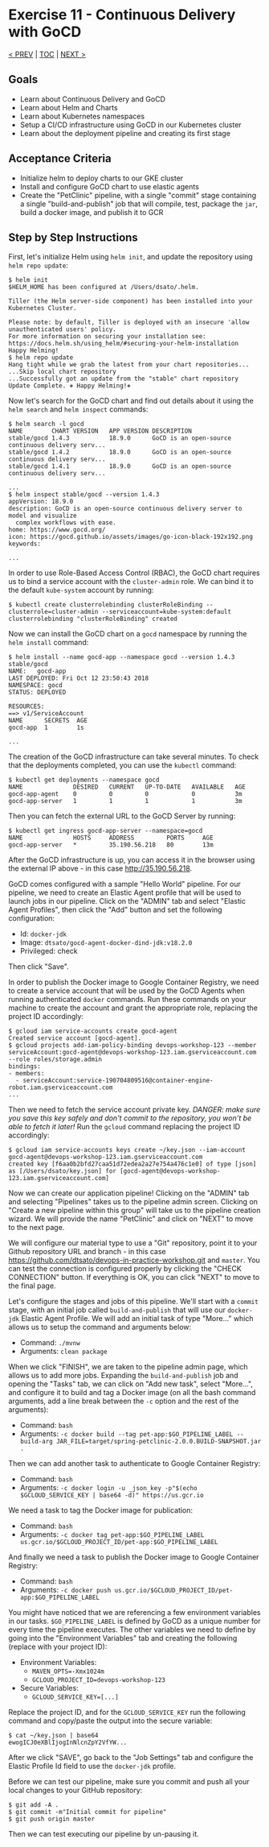 # Exercise 11 - Continuous Delivery with GoCD
[< PREV](10-deploying-to-the-cloud.md) | [TOC](README.md) | [NEXT >](12-extending-deployment-pipeline.md)


## Goals

* Learn about Continuous Delivery and GoCD
* Learn about Helm and Charts
* Learn about Kubernetes namespaces
* Setup a CI/CD infrastructure using GoCD in our Kubernetes cluster
* Learn about the deployment pipeline and creating its first stage

## Acceptance Criteria

* Initialize helm to deploy charts to our GKE cluster
* Install and configure GoCD chart to use elastic agents
* Create the "PetClinic" pipeline, with a single "commit" stage containing a
single "build-and-publish" job that will compile, test, package the `jar`, build
a docker image, and publish it to GCR

## Step by Step Instructions

First, let's initialize Helm using `helm init`, and update the repository using
`helm repo update`:

```shell
$ helm init
$HELM_HOME has been configured at /Users/dsato/.helm.

Tiller (the Helm server-side component) has been installed into your Kubernetes Cluster.

Please note: by default, Tiller is deployed with an insecure 'allow unauthenticated users' policy.
For more information on securing your installation see: https://docs.helm.sh/using_helm/#securing-your-helm-installation
Happy Helming!
$ helm repo update
Hang tight while we grab the latest from your chart repositories...
...Skip local chart repository
...Successfully got an update from the "stable" chart repository
Update Complete. ⎈ Happy Helming!⎈
```

Now let's search for the GoCD chart and find out details about it using the
`helm search` and `helm inspect` commands:

```shell
$ helm search -l gocd
NAME       	CHART VERSION	APP VERSION	DESCRIPTION                                       
stable/gocd	1.4.3        	18.9.0     	GoCD is an open-source continuous delivery serv...
stable/gocd	1.4.2        	18.9.0     	GoCD is an open-source continuous delivery serv...
stable/gocd	1.4.1        	18.9.0     	GoCD is an open-source continuous delivery serv...

...
$ helm inspect stable/gocd --version 1.4.3
appVersion: 18.9.0
description: GoCD is an open-source continuous delivery server to model and visualize
  complex workflows with ease.
home: https://www.gocd.org/
icon: https://gocd.github.io/assets/images/go-icon-black-192x192.png
keywords:

...
```

In order to use Role-Based Access Control (RBAC), the GoCD chart requires us to
bind a service account with the `cluster-admin` role. We can bind it to the default
`kube-system` account by running:

```shell
$ kubectl create clusterrolebinding clusterRoleBinding --clusterrole=cluster-admin --serviceaccount=kube-system:default
clusterrolebinding "clusterRoleBinding" created
```

Now we can install the GoCD chart on a `gocd` namespace by running the `helm install`
command:

```shell
$ helm install --name gocd-app --namespace gocd --version 1.4.3 stable/gocd
NAME:   gocd-app
LAST DEPLOYED: Fri Oct 12 23:50:43 2018
NAMESPACE: gocd
STATUS: DEPLOYED

RESOURCES:
==> v1/ServiceAccount
NAME      SECRETS  AGE
gocd-app  1        1s

...
```

The creation of the GoCD infrastructure can take several minutes. To check that
the deployments completed, you can use the `kubectl` command:

```shell
$ kubectl get deployments --namespace gocd
NAME              DESIRED   CURRENT   UP-TO-DATE   AVAILABLE   AGE
gocd-app-agent    0         0         0            0           3m
gocd-app-server   1         1         1            1           3m
```

Then you can fetch the external URL to the GoCD Server by running:

```shell
$ kubectl get ingress gocd-app-server --namespace=gocd
NAME              HOSTS     ADDRESS         PORTS     AGE
gocd-app-server   *         35.190.56.218   80        13m
```

After the GoCD infrastructure is up, you can access it in the browser using the
external IP above - in this case http://35.190.56.218.

GoCD comes configured with a sample "Hello World" pipeline. For our pipeline, we
need to create an Elastic Agent profile that will be used to launch jobs in our
pipeline. Click on the "ADMIN" tab and select "Elastic Agent Profiles", then
click the "Add" button and set the following configuration:

* Id: `docker-jdk`
* Image: `dtsato/gocd-agent-docker-dind-jdk:v18.2.0`
* Privileged: check

Then click "Save".

In order to publish the Docker image to Google Container Registry, we need to
create a service account that will be used by the GoCD Agents when running
authenticated `docker` commands. Run these commands on your machine to create
the account and grant the appropriate role, replacing the project ID accordingly:

```shell
$ gcloud iam service-accounts create gocd-agent
Created service account [gocd-agent].
$ gcloud projects add-iam-policy-binding devops-workshop-123 --member serviceAccount:gocd-agent@devops-workshop-123.iam.gserviceaccount.com --role roles/storage.admin
bindings:
- members:
  - serviceAccount:service-190704809516@container-engine-robot.iam.gserviceaccount.com
...
```

Then we need to fetch the service account private key. *DANGER: make sure you
save this key safely and don't commit to the repository, you won't be able to
fetch it later!* Run the `gcloud` command replacing the project ID accordingly:

```shell
$ gcloud iam service-accounts keys create ~/key.json --iam-account gocd-agent@devops-workshop-123.iam.gserviceaccount.com
created key [f6aa0b2bfd27caa51d72edea2a27e754a476c1e0] of type [json] as [/Users/dsato/key.json] for [gocd-agent@devops-workshop-123.iam.gserviceaccount.com]
```

Now we can create our application pipeline! Clicking on the "ADMIN" tab and
selecting "Pipelines" takes us to the pipeline admin screen. Clicking on "Create
a new pipeline within this group" will take us to the pipeline creation wizard.
We will provide the name "PetClinic" and click on "NEXT" to move to the next
page.

We will configure our material type to use a "Git" repository, point it to
your Github repository URL and branch - in this case
https://github.com/dtsato/devops-in-practice-workshop.git and `master`. You can
test the connection is configured properly by clicking the "CHECK CONNECTION"
button. If everything is OK, you can click "NEXT" to move to the final page.

Let's configure the stages and jobs of this pipeline. We'll start with a `commit`
stage, with an initial job called `build-and-publish` that will use our `docker-jdk`
Elastic Agent Profile. We will add an initial task of type "More..." which
allows us to setup the command and arguments below:

* Command: `./mvnw`
* Arguments: `clean package`

When we click "FINISH", we are taken to the pipeline admin page, which allows us
to add more jobs. Expanding the `build-and-publish` job and opening the "Tasks"
tab, we can click on "Add new task", select "More...", and configure it to build
and tag a Docker image (on all the bash command arguments, add a line break
between the `-c` option and the rest of the arguments):

* Command: `bash`
* Arguments: `-c docker build --tag pet-app:$GO_PIPELINE_LABEL --build-arg JAR_FILE=target/spring-petclinic-2.0.0.BUILD-SNAPSHOT.jar .`

Then we can add another task to authenticate to Google Container Registry:

* Command: `bash`
* Arguments: `-c docker login -u _json_key -p"$(echo $GCLOUD_SERVICE_KEY | base64 -d)" https://us.gcr.io`

We need a task to tag the Docker image for publication:

* Command: `bash`
* Arguments: `-c docker tag pet-app:$GO_PIPELINE_LABEL us.gcr.io/$GCLOUD_PROJECT_ID/pet-app:$GO_PIPELINE_LABEL`

And finally we need a task to publish the Docker image to Google Container Registry:

* Command: `bash`
* Arguments: `-c docker push us.gcr.io/$GCLOUD_PROJECT_ID/pet-app:$GO_PIPELINE_LABEL`

You might have noticed that we are referencing a few environment variables in
our tasks. `$GO_PIPELINE_LABEL` is defined by GoCD as a unique number for every
time the pipeline executes. The other variables we need to define by going into
the "Environment Variables" tab and creating the following (replace with your
project ID):

* Environment Variables:
  * `MAVEN_OPTS=-Xmx1024m`
  * `GCLOUD_PROJECT_ID=devops-workshop-123`
* Secure Variables:
  * `GCLOUD_SERVICE_KEY=[...]`

Replace the project ID, and for the `GCLOUD_SERVICE_KEY` run the following command
and copy/paste the output into the secure variable:

```shell
$ cat ~/key.json | base64
ewogICJ0eXBlIjogInNlcnZpY2VfYW...
```

After we click "SAVE", go back to the "Job Settings" tab and configure the
Elastic Profile Id field to use the `docker-jdk` profile.

Before we can test our pipeline, make sure you commit and push all your local
changes to your GitHub repository:

```shell
$ git add -A .
$ git commit -m"Initial commit for pipeline"
$ git push origin master
```

Then we can test executing our pipeline by un-pausing it.
